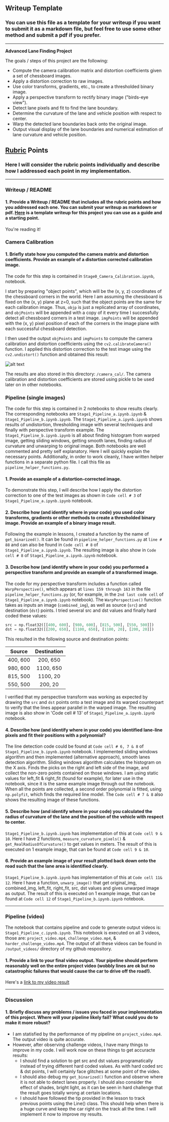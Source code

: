 ## Writeup Template

### You can use this file as a template for your writeup if you want to submit it as a markdown file, but feel free to use some other method and submit a pdf if you prefer.

---

**Advanced Lane Finding Project**

The goals / steps of this project are the following:

* Compute the camera calibration matrix and distortion coefficients given a set of chessboard images.
* Apply a distortion correction to raw images.
* Use color transforms, gradients, etc., to create a thresholded binary image.
* Apply a perspective transform to rectify binary image ("birds-eye view").
* Detect lane pixels and fit to find the lane boundary.
* Determine the curvature of the lane and vehicle position with respect to center.
* Warp the detected lane boundaries back onto the original image.
* Output visual display of the lane boundaries and numerical estimation of lane curvature and vehicle position.

[//]: # (Image References)

[image1]: ./examples/undistort_output.png "Undistorted"
[image2]: ./test_images/test1.jpg "Road Transformed"
[image3]: ./examples/binary_combo_example.jpg "Binary Example"
[image4]: ./examples/warped_straight_lines.jpg "Warp Example"
[image5]: ./examples/color_fit_lines.jpg "Fit Visual"
[image6]: ./examples/example_output.jpg "Output"
[video1]: ./project_video.mp4 "Video"

## [Rubric](https://review.udacity.com/#!/rubrics/571/view) Points

### Here I will consider the rubric points individually and describe how I addressed each point in my implementation.  

---

### Writeup / README

#### 1. Provide a Writeup / README that includes all the rubric points and how you addressed each one.  You can submit your writeup as markdown or pdf.  [Here](https://github.com/udacity/CarND-Advanced-Lane-Lines/blob/master/writeup_template.md) is a template writeup for this project you can use as a guide and a starting point.  

You're reading it!

### Camera Calibration

#### 1. Briefly state how you computed the camera matrix and distortion coefficients. Provide an example of a distortion corrected calibration image.

The code for this step is contained in `Stage0_Camera_Calibration.ipynb`, notebook.  

I start by preparing "object points", which will be the (x, y, z) coordinates of the chessboard corners in the world. Here I am assuming the chessboard is fixed on the (x, y) plane at z=0, such that the object points are the same for each calibration image.  Thus, `objp` is just a replicated array of coordinates, and `objPoints` will be appended with a copy of it every time I successfully detect all chessboard corners in a test image.  `imgPoints` will be appended with the (x, y) pixel position of each of the corners in the image plane with each successful chessboard detection.  

I then used the output `objPoints` and `imgPoints` to compute the camera calibration and distortion coefficients using the `cv2.calibrateCamera()` function.  I applied this distortion correction to the test image using the `cv2.undistort()` function and obtained this result: 

![alt text][image1]

The results are also stored in this directory: `/camera_cal/`. The camera calibration and distortion coefficients are stored using pickle to be used later on in other notebooks.

### Pipeline (single images)

The code for this step is contained in 2 notebooks to show results clearly. The corresponding notebooks are `Stage1_Pipeline_a.ipynb.ipynb` & `Stage1_Pipeline_b.ipynb.ipynb`. The `Stage1_Pipeline_a.ipynb.ipynb` shows results of undistortion, thresholding image with several techniques and finally with perspective transform example. The `Stage1_Pipeline_b.ipynb.ipynb` is all about finding histogram from warped image, getting sliding windows, getting smooth lanes, finding radius of curvature and unwarping to original image. Both notebooks are well commented and pretty self explanatory. Here I will quickly explain the necessary points. Additionally, in order to work cleanly, I have written helper functions in a separate python file. I call this file as `pipeline_helper_functions.py`.

#### 1. Provide an example of a distortion-corrected image.

To demonstrate this step, I will describe how I apply the distortion correction to one of the test images as shown in `Code cell # 3` of `Stage1_Pipeline_a.ipynb.ipynb` notebook. 

#### 2. Describe how (and identify where in your code) you used color transforms, gradients or other methods to create a thresholded binary image.  Provide an example of a binary image result.

Following the example in lessons, I created a function by the name of `get_binarized()`. It can be found in `pipeline_helper_functions.py` at `line # 88` and can also be found in `Code cell # 8` of `Stage1_Pipeline_a.ipynb.ipynb`. The resulting image is also show in `Code cell # 8` of `Stage1_Pipeline_a.ipynb.ipynb` notebook.

#### 3. Describe how (and identify where in your code) you performed a perspective transform and provide an example of a transformed image.

The code for my perspective transform includes a function called `WarpPerspective()`, which appears at `lines 159 through 163` in the file `pipeline_helper_functions.py` (or, for example, in the `2nd last code cell` of `Stage1_Pipeline_a.ipynb.ipynb` notebook).  The `WarpPerspective()` function takes as inputs an image (`combined_img`), as well as source (`src`) and destination (`dst`) points.  I tried several src and dst values and finally hard coded these values:

```python
src = np.float32([[400, 600], [980, 600], [815, 500], [550, 500]])
dst = np.float32([[200, 650], [1100, 650], [1100, 20], [200, 20]])
```

This resulted in the following source and destination points:

| Source        | Destination   | 
|:-------------:|:-------------:| 
| 400, 600      | 200, 650        | 
| 980, 600      | 1100, 650      |
| 815, 500     | 1100, 20      |
| 550, 500      | 200, 20        |

I verified that my perspective transform was working as expected by drawing the `src` and `dst` points onto a test image and its warped counterpart to verify that the lines appear parallel in the warped image. The resulting image is also show in 'Code cell # 13' of `Stage1_Pipeline_a.ipynb.ipynb` notebook.

#### 4. Describe how (and identify where in your code) you identified lane-line pixels and fit their positions with a polynomial?

The line detection code could be found at `Code cell # 6, 7 & 8` of `Stage1_Pipeline_b.ipynb.ipynb` notebook. I implemented sliding windows algorithm and then implemented (alternative approach), smooth lanes detection algorithm. Sliding windows algorithm calculates the histogram on the X axis. Finds the picks on the right and left side of the image, and collect the non-zero points contained on those windows. I am using static values for left_fit & right_fit (found for example), for later use in the notebook, since it is the same example image through out the notebook. When all the points are collected, a second order polynomial is fitted, using `np.polyfit`, which finds the required line model. The `Code cell # 7 & 8` also shows the resulting image of these functions. 

#### 5. Describe how (and identify where in your code) you calculated the radius of curvature of the lane and the position of the vehicle with respect to center.

`Stage1_Pipeline_b.ipynb.ipynb` has implementation of this at `Code cell 9 & 10`. Here I have 2 functions, `measure_curvature_pixels()` & `get_RealRadiusOfCurvature()` to get values in meters. The result of this is executed on 1 example image, that can be found at `Code cell 9 & 10`.

#### 6. Provide an example image of your result plotted back down onto the road such that the lane area is identified clearly.

`Stage1_Pipeline_b.ipynb.ipynb` has implementation of this at `Code cell 11& 12`. Here I have a function, `unwarp_image()` that get original_img, combined_img, left_fit, right_fit, src, dst values and gives unwarped image as output. The result of this is executed on 1 example image, that can be found at `Code cell 12` of `Stage1_Pipeline_b.ipynb.ipynb` notebook.

---

### Pipeline (video)

The notebook that contains pipeline and code to generate output videos is: `Stage1_Pipeline_c.ipynb.ipynb`. This notebook is executed on all 3 videos, those are: `project_video.mp4`, `challenge_video.mp4`, & `harder_challenge_video.mp4`. The output of all these videos can be found in `/output_videos/` directory of my github respository. 

#### 1. Provide a link to your final video output.  Your pipeline should perform reasonably well on the entire project video (wobbly lines are ok but no catastrophic failures that would cause the car to drive off the road!).

Here's a [link to my video result](/output_videos/project_video.mp4)

---

### Discussion

#### 1. Briefly discuss any problems / issues you faced in your implementation of this project.  Where will your pipeline likely fail?  What could you do to make it more robust?

 - I am statisfied by the performance of my pipeline on `project_video.mp4`. The output video is quite accurate.
 - However, after observing challenge videos, I have many things to improve in my code. I will work now on these things to get accuracte results:
     * I should find a solution to get src and dst values programatically instead of trying different hard coded values. As with hard coded src & dst points, I will certainly face glitches at some point of the video.
     * I should also debug my `get_binarized()` function and observe where it is not able to detect lanes properly. I should also consider the effect of shades, bright light, as it can be seen in hard challenge that the result goes totally wrong at certain locations.
     * I should have followed the tip provided in the lesson to track previous points using the Line() class. This should help when there is a huge curve and keep the car right on the track all the time. I will implement it now to improve my results.
         
